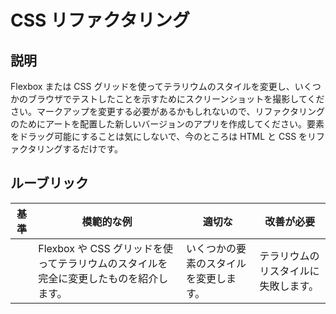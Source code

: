 # CSS リファクタリング

## 説明

Flexbox または CSS グリッドを使ってテラリウムのスタイルを変更し、いくつかのブラウザでテストしたことを示すためにスクリーンショットを撮影してください。マークアップを変更する必要があるかもしれないので、リファクタリングのためにアートを配置した新しいバージョンのアプリを作成してください。要素をドラッグ可能にすることは気にしないで、今のところは HTML と CSS をリファクタリングするだけです。

## ルーブリック

| 基準 | 模範的な例                                                         | 適切な                      | 改善が必要                    |
| -------- | ----------------------------------------------------------------- | ----------------------------- | ------------------------------------ |
|          | Flexbox や CSS グリッドを使ってテラリウムのスタイルを完全に変更したものを紹介します。 | いくつかの要素のスタイルを変更します。 | テラリウムのリスタイルに失敗します。 |
